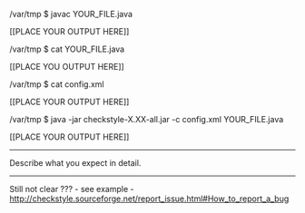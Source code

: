 /var/tmp $ javac YOUR_FILE.java

[[PLACE YOUR OUTPUT HERE]]

/var/tmp $ cat YOUR_FILE.java

[[PLACE YOU OUTPUT HERE]]

/var/tmp $ cat config.xml

[[PLACE YOUR OUTPUT HERE]]

/var/tmp $ java -jar checkstyle-X.XX-all.jar -c config.xml YOUR_FILE.java

[[PLACE YOUR OUTPUT HERE]]

---------------

Describe what you expect in detail.

--------------

Still not clear ??? - see example - http://checkstyle.sourceforge.net/report_issue.html#How_to_report_a_bug
